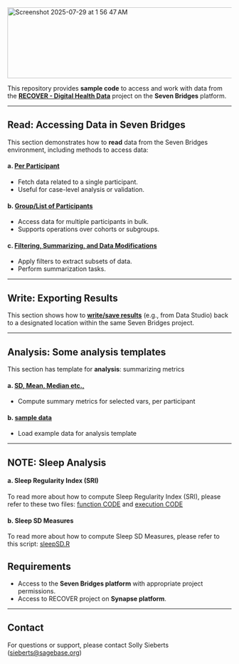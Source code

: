 <img width="638" height="159" alt="Screenshot 2025-07-29 at 1 56 47 AM" src="https://github.com/user-attachments/assets/396d593f-308c-4840-9ef7-c4bfca17b5f7" />

This repository provides **sample code** to access and work with data from the [**RECOVER - Digital Health Data**](https://platform.sb.biodatacatalyst.nhlbi.nih.gov/u/recover/recover-digital-health-data) project on the **Seven Bridges** platform.

---

## Read: Accessing Data in Seven Bridges

This section demonstrates how to **read** data from the Seven Bridges environment, including methods to access data:

#### a. [Per Participant](read/access_dataset.R)
- Fetch data related to a single participant.
- Useful for case-level analysis or validation.

#### b. [Group/List of Participants](read/access_dataset_cohort.R)
- Access data for multiple participants in bulk.
- Supports operations over cohorts or subgroups.

#### c. [Filtering, Summarizing, and Data Modifications](read/access_dataset_adv.R)
- Apply filters to extract subsets of data.
- Perform summarization tasks.

---

## Write: Exporting Results

This section shows how to [**write/save results**](write/write_data.R) (e.g., from Data Studio) back to a designated location within the same Seven Bridges project.

---

## Analysis: Some analysis templates

This section has template for **analysis**: summarizing metrics

#### a. [SD, Mean, Median etc.,](analysis/summary_metrics.R)
- Compute summary metrics for selected vars, per participant

#### b. [sample data](analysis/load_example_data.R)
- Load example data for analysis template

---

## NOTE: Sleep Analysis

#### a. Sleep Regularity Index (SRI)
To read more about how to compute Sleep Regularity Index (SRI), please refer to these two files: [function CODE](https://github.com/itismeghasyam/recover-sleep-measures/blob/main/scripts/functions/sri.R) and [execution CODE](https://github.com/itismeghasyam/recover-sleep-measures/blob/main/scripts/sri.R)

#### b. Sleep SD Measures
To read more about how to compute Sleep SD Measures, please refer to this script: [sleepSD.R](https://github.com/itismeghasyam/recover-sleep-measures/blob/main/scripts/sleepSD.R)


## Requirements

- Access to the **Seven Bridges platform** with appropriate project permissions.
- Access to RECOVER project on **Synapse platform**.

---

## Contact

For questions or support, please contact Solly Sieberts (sieberts@sagebase.org)
